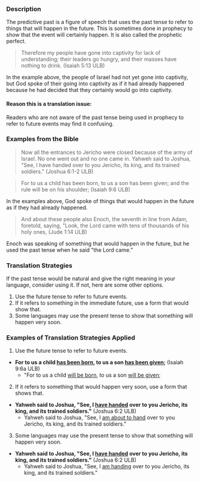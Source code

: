 

### Description
The predictive past is a figure of speech that uses the past tense to refer to things that will happen in the future. This is sometimes done in prophecy to show that the event will certainly happen. It is also called the prophetic perfect.

> Therefore my people have gone into captivity for lack of understanding;
> their leaders go hungry, and their masses have nothing to drink. (Isaiah 5:13 ULB)

In the example above, the people of Israel had not yet gone into captivity, but God spoke of their going into captivity as if it had already happened because he had decided that they certainly would go into captivity.

#### Reason this is a translation issue:
Readers who are not aware of the past tense being used in prophecy to refer to future events may find it confusing.

### Examples from the Bible

>Now all the entrances to Jericho were closed because of the army of Israel. No one went out and no one came in. Yahweh said to Joshua, "See, I have handed over to you Jericho, its king, and its trained soldiers." (Joshua 6:1-2 ULB)


>For to us a child has been born, to us a son has been given;
>and the rule will be on his shoulder; (Isaiah 9:6 ULB)


In the examples above, God spoke of things that would happen in the future as if they had already happened.

> And about these people also Enoch, the seventh in line from Adam, foretold, saying, "Look, the Lord came with tens of thousands of his holy ones, (Jude 1:14 ULB)


Enoch was speaking of something that would happen in the future, but he used the past tense when he said "the Lord came.”


### Translation Strategies

If the past tense would be natural and give the right meaning in your language, consider using it. If not, here are some other options.

1. Use the future tense to refer to future events.
1. If it refers to something in the immediate future, use a form that would show that.
1. Some languages may use the present tense to show that something will happen very soon.

### Examples of Translation Strategies Applied

1) Use the future tense to refer to future events.

* **For to us a child <u>has been born</u>, to us a son <u>has been given</u>;** (Isaiah 9:6a ULB)
    * "For to us a child <u>will be born</u>, to us a son <u>will be given</u>;

2) If it refers to something that would happen very soon, use a form that shows that.

* **Yahweh said to Joshua, "See, I <u>have handed</u> over to you Jericho, its king, and its trained soldiers."** (Joshua 6:2 ULB)
    * Yahweh said to Joshua, "See, I <u>am about to hand</u> over to you Jericho, its king, and its trained soldiers."

3) Some languages may use the present tense to show that something will happen very soon.

* **Yahweh said to Joshua, "See, I <u>have handed</u> over to you Jericho, its king, and its trained soldiers."** (Joshua 6:2 ULB)
    * Yahweh said to Joshua, "See, I <u>am handing</u> over to you Jericho, its king, and its trained soldiers."

